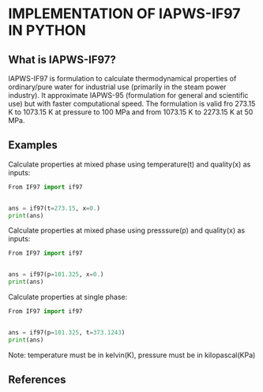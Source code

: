 # IMPLEMENTATION OF IAPWS-IF97 IN PYTHON
## What is IAPWS-IF97?
IAPWS-IF97 is formulation to calculate thermodynamical properties of ordinary/pure water for industrial use (primarily in the steam power industry). It approximate IAPWS-95 (formulation for general and scientific use) but with faster computational speed. The formulation is valid fro 273.15 K to 1073.15 K at pressure to 100 MPa and from 1073.15 K to 2273.15 K at 50 MPa.

## Examples
Calculate properties at mixed phase using temperature(t) and quality(x) as inputs:

```Python
From IF97 import if97


ans = if97(t=273.15, x=0.)
print(ans)
```
Calculate properties at mixed phase using presssure(p) and quality(x) as inputs:
```Python
From IF97 import if97


ans = if97(p=101.325, x=0.)
print(ans)
```
Calculate properties at single phase:
```Python
From IF97 import if97


ans = if97(p=101.325, t=373.1243)
print(ans)
```
Note: temperature must be in kelvin(K), pressure must be in kilopascal(KPa)

## References
